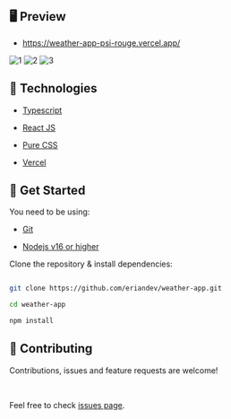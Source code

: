 
## 🖥️ Preview

- https://weather-app-psi-rouge.vercel.app/

![1](https://i.ibb.co/jr9Bc77/1.png)
![2](https://i.ibb.co/jHph8kQ/3.png)
![3](https://i.ibb.co/BgFDHZQ/2.png)
## 🦾 Technologies

- [Typescript](https://svelte.dev/)

- [React JS](https://kit.svelte.dev/)

- [Pure CSS](https://tailwindcss.com/)

- [Vercel](https://vercel.com/)

  

## 🚀 Get Started
  
You need to be using:

- [Git](https://git-scm.com/downloads)

- [Nodejs v16 or higher](https://nodejs.org/es/download/)

  

Clone the repository & install dependencies:

  

```bash

git clone https://github.com/eriandev/weather-app.git

cd weather-app

npm install

```

## 🤝 Contributing

  

Contributions, issues and feature requests are welcome!

<br />

Feel free to check [issues page](https://github.com/mgeovany/weather-app/issues).

